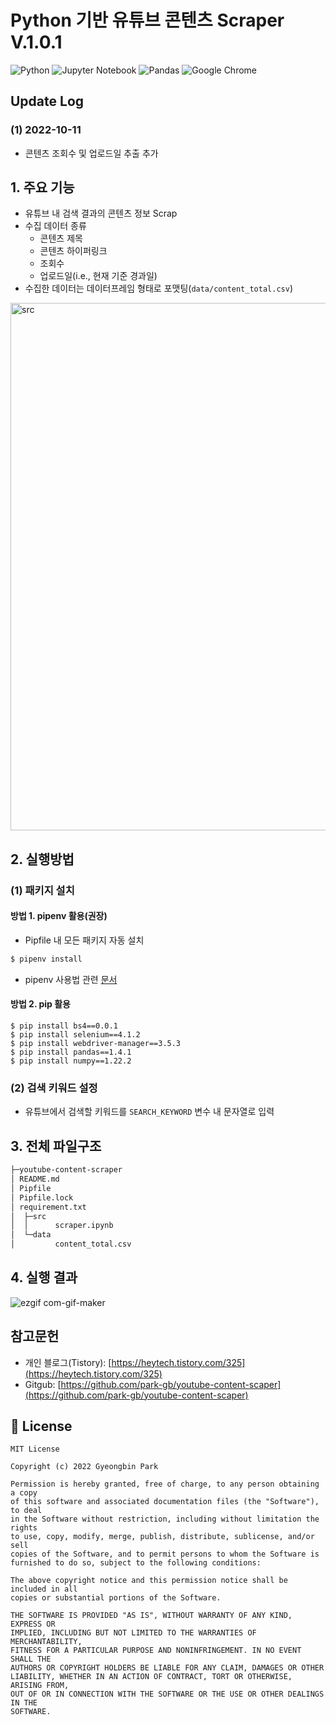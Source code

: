 # Python 기반 유튜브 콘텐츠 Scraper V.1.0.1
![Python](https://img.shields.io/badge/python-3670A0?style=for-the-badge&logo=python&logoColor=ffdd54)
![Jupyter Notebook](https://img.shields.io/badge/jupyter-%23FA0F00.svg?style=for-the-badge&logo=jupyter&logoColor=white)
![Pandas](https://img.shields.io/badge/pandas-%23150458.svg?style=for-the-badge&logo=pandas&logoColor=white)
![Google Chrome](https://img.shields.io/badge/Google%20Chrome-4285F4?style=for-the-badge&logo=GoogleChrome&logoColor=white)

## Update Log
### (1) 2022-10-11
- 콘텐츠 조회수 및 업로드일 추출 추가

## 1. 주요 기능
- 유튜브 내 검색 결과의 콘텐츠 정보 Scrap
- 수집 데이터 종류
  - 콘텐츠 제목
  - 콘텐츠 하이퍼링크
  - 조회수
  - 업로드일(i.e., 현재 기준 경과일)
- 수집한 데이터는 데이터프레임 형태로 포맷팅(`data/content_total.csv`)

<img width="844" alt="src" src="https://user-images.githubusercontent.com/80144296/195092049-c7f68210-236b-4a69-9073-ea8860b392f2.png">

## 2. 실행방법 
### (1) 패키지 설치
#### 방법 1. pipenv 활용(권장)
- Pipfile 내 모든 패키지 자동 설치
```python
$ pipenv install
```
- pipenv 사용법 관련 [문서](https://heytech.tistory.com/320)

#### 방법 2. pip 활용
```
$ pip install bs4==0.0.1
$ pip install selenium==4.1.2
$ pip install webdriver-manager==3.5.3
$ pip install pandas==1.4.1
$ pip install numpy==1.22.2
```

### (2) 검색 키워드 설정
- 유튜브에서 검색할 키워드를 ```SEARCH_KEYWORD``` 변수 내 문자열로 입력

## 3. 전체 파일구조
``` bash
├─youtube-content-scraper
│ README.md
│ Pipfile
│ Pipfile.lock
│ requirement.txt
│  ├─src
│  │      scraper.ipynb
│  └─data
│         content_total.csv
```

## 4. 실행 결과
![ezgif com-gif-maker](https://user-images.githubusercontent.com/80144296/157046107-73fd3e1d-23d0-4450-85a7-16ee5265940d.gif)

## 참고문헌
- 개인 블로그(Tistory): [https://heytech.tistory.com/325](https://heytech.tistory.com/325)
- Gitgub: [https://github.com/park-gb/youtube-content-scaper](https://github.com/park-gb/youtube-content-scaper)

## 📝 License
```
MIT License

Copyright (c) 2022 Gyeongbin Park

Permission is hereby granted, free of charge, to any person obtaining a copy
of this software and associated documentation files (the "Software"), to deal
in the Software without restriction, including without limitation the rights
to use, copy, modify, merge, publish, distribute, sublicense, and/or sell
copies of the Software, and to permit persons to whom the Software is
furnished to do so, subject to the following conditions:

The above copyright notice and this permission notice shall be included in all
copies or substantial portions of the Software.

THE SOFTWARE IS PROVIDED "AS IS", WITHOUT WARRANTY OF ANY KIND, EXPRESS OR
IMPLIED, INCLUDING BUT NOT LIMITED TO THE WARRANTIES OF MERCHANTABILITY,
FITNESS FOR A PARTICULAR PURPOSE AND NONINFRINGEMENT. IN NO EVENT SHALL THE
AUTHORS OR COPYRIGHT HOLDERS BE LIABLE FOR ANY CLAIM, DAMAGES OR OTHER
LIABILITY, WHETHER IN AN ACTION OF CONTRACT, TORT OR OTHERWISE, ARISING FROM,
OUT OF OR IN CONNECTION WITH THE SOFTWARE OR THE USE OR OTHER DEALINGS IN THE
SOFTWARE.
```
